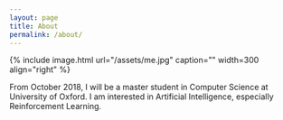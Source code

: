 ```yaml
---
layout: page
title: About
permalink: /about/
---
```


{% include image.html url="/assets/me.jpg" caption="" width=300 align="right" %}

From October 2018, I will be a master student in Computer Science at University of Oxford. I am interested in Artificial Intelligence, especially Reinforcement Learning.
